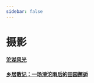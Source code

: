 ```yaml
---
sidebar: false
---
```


# 摄影



#### [沱湖风光](tuohu.md)

#### [乡居散记：一场滂沱雨后的田园邂逅](wuhetianbianxiaoyuan.md) 
